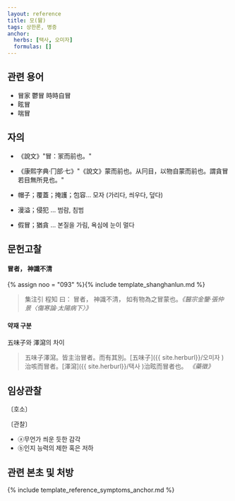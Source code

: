 ```yaml
---
layout: reference
title: 모(冒)
tags: 상한론, 병증
anchor:
  herbs: [택사, 오미자]
  formulas: []
---
```



## 관련 용어

* 冒家 鬱冒 時時自冒
* 眩冒
* 喘冒

## 자의

* 《說文》"冒：冡而前也。"
* 《康熙字典·冂部·七》"《說文》蒙而前也。从冃目，以物自蒙而前也。謂貪冒若目無所見也。"

* 帽子；覆蓋；掩護；包容... 모자 (가리다, 씌우다, 덮다)
* 漫溢；侵犯 ... 범람, 침범
* 假冒；猶貪 ... 본질을 가림, 욕심에 눈이 멀다


## 문헌고찰

#### 冒者， 神識不清

{% assign noo = "093" %}{% include template_shanghanlun.md %}
> 集注引 程知 曰： 冒者， 神識不清， 如有物為之冒蒙也。_《醫宗金鑒‧張仲景〈傷寒論‧太陽病下〉》_

#### 약재 구분

五味子와 澤瀉의 차이

> 五味子澤瀉。皆主治冒者。而有其別。[五味子]({{ site.herburl}}/오미자 )治咳而冒者。[澤瀉]({{ site.herburl}}/택사 )治眩而冒者也。 _《藥徵》_


## 임상관찰

〔호소〕

〔관찰〕

* ⓐ무언가 씌운 듯한 감각
* ⓑ인지 능력의 제한 혹은 저하


## 관련 본초 및 처방


{% include template_reference_symptoms_anchor.md %}
